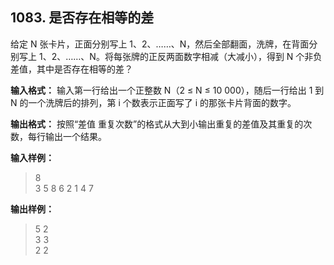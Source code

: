 ﻿## 1083. 是否存在相等的差
给定 N 张卡片，正面分别写上 1、2、……、N，然后全部翻面，洗牌，在背面分别写上 1、2、……、N。将每张牌的正反两面数字相减（大减小），得到 N 个非负差值，其中是否存在相等的差？

**输入格式：**
输入第一行给出一个正整数 N（2 ≤ N ≤ 10 000），随后一行给出 1 到 N 的一个洗牌后的排列，第 i 个数表示正面写了 i 的那张卡片背面的数字。

**输出格式：**
按照“差值 重复次数”的格式从大到小输出重复的差值及其重复的次数，每行输出一个结果。

**输入样例：**
>8  
3 5 8 6 2 1 4 7  

**输出样例：**
>5 2  
3 3  
2 2  